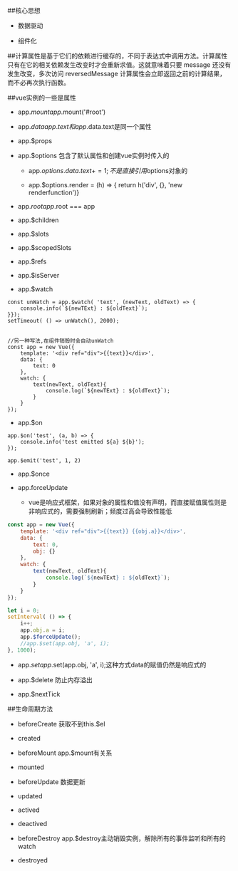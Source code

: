



##核心思想

- 数据驱动

- 组件化




##计算属性是基于它们的依赖进行缓存的，不同于表达式中调用方法。计算属性只有在它的相关依赖发生改变时才会重新求值。这就意味着只要 message 还没有发生改变，多次访问 reversedMessage 计算属性会立即返回之前的计算结果，而不必再次执行函数。




##vue实例的一些是属性

- app.$mount    app.$mount('#root')

- app.$data    app.text和app.$data.text是同一个属性

- app.$props

- app.$options    包含了默认属性和创建vue实例时传入的

    - app.$options.data.text += 1;不是直接引用$options对象的
    
    - app.$options.render = (h) => { return h('div', {}, 'new renderfunction')}
    
- app.$root    app.$root === app

- app.$children

- app.$slots

- app.$scopedSlots

- app.$refs

- app.$isServer

- app.$watch

```
const unWatch = app.$watch( 'text', (newText, oldText) => {
    console.info(`${newTExt} : ${oldText}`);
}});
setTimeout( () => unWatch(), 2000);


//另一种写法,在组件销毁时会自动unWatch
const app = new Vue({
    template: '<div ref="div">{{text}}</div>',
    data: {
        text: 0
    },
    watch: {
        text(newText, oldText){
            console.log(`${newTExt} : ${oldText}`);
        }
    }
});
```

- app.$on    

```
app.$on('test', (a, b) => {
    console.info('test emitted ${a} ${b}');
});

app.$emit('test', 1, 2)
```

- app.$once

- app.forceUpdate

    - vue是响应式框架，如果对象的属性和值没有声明，而直接赋值属性则是非响应式的，需要强制刷新；频度过高会导致性能低
    
```js
const app = new Vue({
    template: '<div ref="div">{{text}} {{obj.a}}</div>',
    data: {
        text: 0,
        obj: {}
    },
    watch: {
        text(newText, oldText){
            console.log(`${newTExt} : ${oldText}`);
        }
    }
});

let i = 0;
setInterval( () => {
    i++;
    app.obj.a = i;
    app.$forceUpdate();
    //app.$set(app.obj, 'a', i);
}, 1000);
```

- app.$set    app.$set(app.obj, 'a', i);这种方式data的赋值仍然是响应式的

- app.$delete    防止内存溢出

- app.$nextTick





##生命周期方法

- beforeCreate    获取不到this.$el

- created

- beforeMount    app.$mount有关系

- mounted

- beforeUpdate    数据更新

- updated

- actived

- deactived

- beforeDestroy    app.$destroy主动销毁实例，解除所有的事件监听和所有的watch

- destroyed



